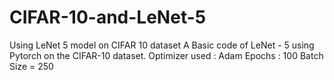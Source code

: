 # CIFAR-10-and-LeNet-5
Using LeNet 5 model on CIFAR 10 dataset
A Basic code of LeNet - 5 using Pytorch on the CIFAR-10 dataset.
Optimizer used : Adam 
Epochs : 100
Batch Size = 250
